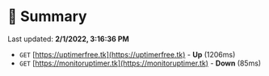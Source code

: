 # 📖 Summary
Last updated: **2/1/2022, 3:16:36 PM**

- `GET` [https://uptimerfree.tk](https://uptimerfree.tk) - **Up** (1206ms)
- `GET` [https://monitoruptimer.tk](https://monitoruptimer.tk) - **Down** (85ms)
